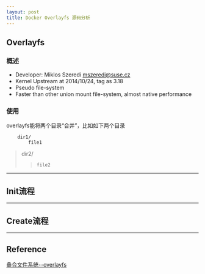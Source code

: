 ```yaml
---
layout: post
title: Docker Overlayfs 源码分析
---
```

## Overlayfs
### 概述
*  Developer:  Miklos Szeredi mszeredi@suse.cz
*  Kernel Upstream at 2014/10/24, tag as 3.18
*  Pseudo file-system 
*  Faster than other union mount file-system, almost native performance

### 使用
overlayfs能将两个目录“合并”，比如如下两个目录

		dir1/
			file1

> dir2/
>>     file2



------
## Init流程
------
## Create流程

------

## Reference
[叠合文件系统--overlayfs](http://wenku.baidu.com/view/2c82473ca32d7375a41780ab.html)